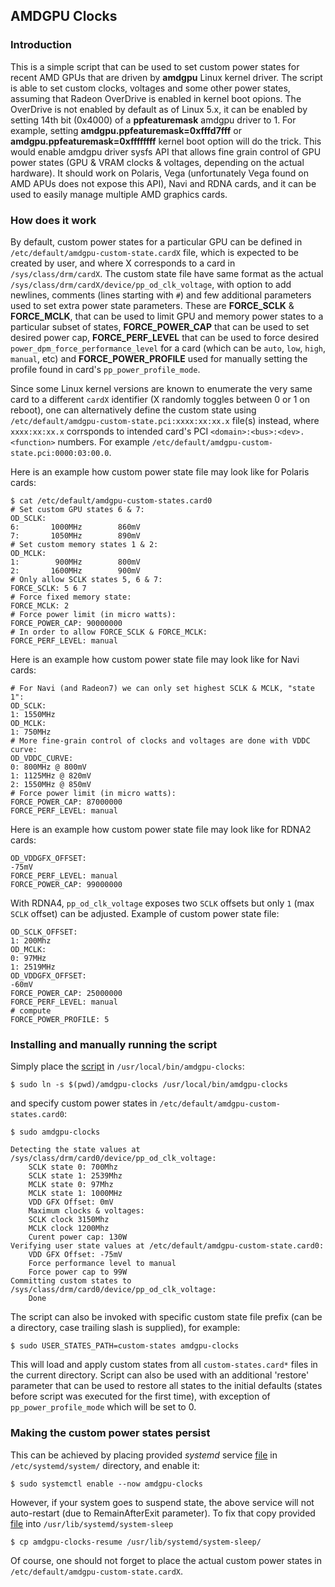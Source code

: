 ## AMDGPU Clocks

### Introduction

This is a simple script that can be used to set custom power states for recent
AMD GPUs that are driven by **amdgpu** Linux kernel driver. The script is able
to set custom clocks, voltages and some other power states, assuming that
Radeon OverDrive is enabled in kernel boot opions. The OverDrive is not enabled
by default as of Linux 5.x, it can be enabled by setting 14th bit (0x4000) of a
**ppfeaturemask** amdgpu driver to 1. For example, setting
**amdgpu.ppfeaturemask=0xfffd7fff** or **amdgpu.ppfeaturemask=0xffffffff**
kernel boot option will do the trick. This would enable amdgpu driver sysfs
API that allows fine grain control of GPU power states (GPU & VRAM clocks &
voltages, depending on the actual hardware).
It should work on Polaris, Vega (unfortunately Vega found on AMD APUs does
not expose this API), Navi and RDNA cards, and it can be used to easily manage
multiple AMD graphics cards.

### How does it work

By default, custom power states for a particular GPU can be defined in
`/etc/default/amdgpu-custom-state.cardX` file, which is expected to be created
by user, and where X corresponds to a card in `/sys/class/drm/cardX`. The
custom state file have same format as the actual
`/sys/class/drm/cardX/device/pp_od_clk_voltage`, with option to add
newlines, comments (lines starting with `#`) and few additional parameters used
to set extra power state parameters. These are **FORCE_SCLK** & **FORCE_MCLK**,
that can be used to limit GPU and memory power states to a particular subset
of states, **FORCE_POWER_CAP** that can be used to set desired power cap,
**FORCE_PERF_LEVEL** that can be used to force desired
`power_dpm_force_performance_level` for a card (which can be `auto`, `low`,
`high`, `manual`, etc) and **FORCE_POWER_PROFILE** used for manually setting
the profile found in card's `pp_power_profile_mode`.

Since some Linux kernel versions are known to enumerate the very same card to
a different `cardX` identifier (X randomly toggles between 0 or 1 on reboot),
one can alternatively define the custom state using
`/etc/default/amdgpu-custom-state.pci:xxxx:xx:xx.x` file(s) instead, where
`xxxx:xx:xx.x` corrsponds to intended card's PCI
`<domain>:<bus>:<dev>.<function>` numbers. For example
`/etc/default/amdgpu-custom-state.pci:0000:03:00.0`.

Here is an example how custom power state file may look like for Polaris cards:

```shell
$ cat /etc/default/amdgpu-custom-states.card0
# Set custom GPU states 6 & 7:
OD_SCLK:
6:       1000MHz        860mV
7:       1050MHz        890mV
# Set custom memory states 1 & 2:
OD_MCLK:
1:        900MHz        800mV
2:       1600MHz        900mV
# Only allow SCLK states 5, 6 & 7:
FORCE_SCLK: 5 6 7
# Force fixed memory state:
FORCE_MCLK: 2
# Force power limit (in micro watts):
FORCE_POWER_CAP: 90000000
# In order to allow FORCE_SCLK & FORCE_MCLK:
FORCE_PERF_LEVEL: manual
```

Here is an example how custom power state file may look like for Navi cards:
```
# For Navi (and Radeon7) we can only set highest SCLK & MCLK, "state 1":
OD_SCLK:
1: 1550MHz
OD_MCLK:
1: 750MHz
# More fine-grain control of clocks and voltages are done with VDDC curve:
OD_VDDC_CURVE:
0: 800MHz @ 800mV
1: 1125MHz @ 820mV
2: 1550MHz @ 850mV
# Force power limit (in micro watts):
FORCE_POWER_CAP: 87000000
FORCE_PERF_LEVEL: manual
```

Here is an example how custom power state file may look like for RDNA2 cards:
```
OD_VDDGFX_OFFSET:
-75mV
FORCE_PERF_LEVEL: manual
FORCE_POWER_CAP: 99000000
```

With RDNA4, `pp_od_clk_voltage` exposes two `SCLK` offsets but only `1`
(max `SCLK` offset) can be adjusted. Example of custom power state file:
```
OD_SCLK_OFFSET:
1: 200Mhz
OD_MCLK:
0: 97MHz
1: 2519MHz
OD_VDDGFX_OFFSET:
-60mV
FORCE_POWER_CAP: 25000000
FORCE_PERF_LEVEL: manual
# compute
FORCE_POWER_PROFILE: 5
```

### Installing and manually running the script

Simply place the [script](amdgpu-clocks) in `/usr/local/bin/amdgpu-clocks`:
```shell
$ sudo ln -s $(pwd)/amdgpu-clocks /usr/local/bin/amdgpu-clocks
```

and specify custom power states in `/etc/default/amdgpu-custom-states.card0`:
```shell
$ sudo amdgpu-clocks

Detecting the state values at /sys/class/drm/card0/device/pp_od_clk_voltage:
    SCLK state 0: 700Mhz
    SCLK state 1: 2539Mhz
    MCLK state 0: 97Mhz
    MCLK state 1: 1000MHz
    VDD GFX Offset: 0mV
    Maximum clocks & voltages:
    SCLK clock 3150Mhz
    MCLK clock 1200Mhz
    Curent power cap: 130W
Verifying user state values at /etc/default/amdgpu-custom-state.card0:
    VDD GFX Offset: -75mV
    Force performance level to manual
    Force power cap to 99W
Committing custom states to /sys/class/drm/card0/device/pp_od_clk_voltage:
    Done
```

The script can also be invoked with specific custom state file prefix (can be
a directory, case trailing slash is supplied), for example:
```shell
$ sudo USER_STATES_PATH=custom-states amdgpu-clocks
```

This will load and apply custom states from all `custom-states.card*` files
in the current directory. Script can also be used with an additional 'restore'
parameter that can be used to restore all states to the initial defaults
(states before script was executed for the first time), with exception of
`pp_power_profile_mode` which will be set to 0.

### Making the custom power states persist

This can be achieved by placing provided *systemd* service
[file](amdgpu-clocks.service) in `/etc/systemd/system/` directory,
and enable it:
```shell
$ sudo systemctl enable --now amdgpu-clocks
```

However, if your system goes to suspend state, the above service will not
auto-restart (due to RemainAfterExit parameter). To fix that copy provided
[file](amdgpu-clocks-resume) into `/usr/lib/systemd/system-sleep`
```shell
$ cp amdgpu-clocks-resume /usr/lib/systemd/system-sleep/
```

Of course, one should not forget to place the actual custom power states in
`/etc/default/amdgpu-custom-state.cardX`.
